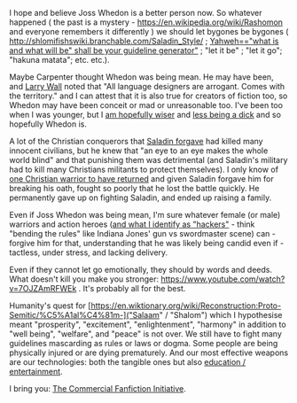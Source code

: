 I hope and believe Joss Whedon is a better person now. So whatever happened ( the past is a mystery - https://en.wikipedia.org/wiki/Rashomon and everyone remembers it differently ) we should let bygones be bygones ( http://shlomifishswiki.branchable.com/Saladin_Style/ ; [Yahweh=="what is and what will be" shall be your guideline generator"](https://github.com/shlomif/shlomi-fish-homepage/blob/master/lib/asciidocs/about-the-origins-of-consciousness-craziness-and-normativity-conformism-and-nevua.asciidoc) ; "let it be" ; "let it go"; "hakuna matata"; etc. etc.).

Maybe Carpenter thought Whedon was being mean. He may have been, and [Larry Wall](https://en.wikipedia.org/wiki/Larry_Wall) noted that "All language designers are arrogant. Comes with the territory." and I can attest that it is also true for creators of fiction too, so Whedon may have been conceit or mad or unreasonable too. I've been too when I was younger, but I [am hopefully wiser](https://www.shlomifish.org/humour/fortunes/show.cgi?id=sharp-perl-older-and-wiser) and [less being a dick](https://dontbeadickday.com/) and so hopefully Whedon is.

A lot of the Christian conquerors that [Saladin forgave](https://duckduckgo.com/?t=ffab&q=saladin&atb=v140-1&ia=web) had killed many innocent civilians, but he knew that "an eye to an eye makes the whole world blind" and that punishing them was detrimental (and Saladin's military had to kill many Christians militants to protect themselves). I only know of [one Christian warrior to have returned](https://en.wikipedia.org/wiki/Kingdom_of_Heaven_%28film%29)
and given Saladin forgave him for breaking his oath, fought so poorly that he lost
the battle quickly. He permanently gave up on fighting Saladin, and ended up
raising a family.

Even if Joss Whedon was being mean, I'm sure whatever female (or male) warriors
and action heroes ([and what I identify as "hackers"](https://www.shlomifish.org/philosophy/culture/my-real-person-fan-fiction/take2/#hacking_and_amateur__vs__conformism_and_professional) - think "bending the rules" like Indiana Jones' gun vs swordmaster scene) can - forgive him for that, understanding that he was likely being candid even if - tactless, under stress, and lacking delivery.

Even if they cannot let go emotionally, they should by words and deeds. What
doesn't kill you make you stronger: https://www.youtube.com/watch?v=7OJZAmRFWEk .
It's probably all for the best.

Humanity's quest for [https://en.wiktionary.org/wiki/Reconstruction:Proto-Semitic/%C5%A1al%C4%81m-]("Salaam" / "Shalom")
which I hypothesise meant "prosperity", "excitement", "enlightenment", "harmony"
in addition to "well being", "welfare", and "peace" is not over.
We still have to fight many guidelines mascarding as rules or laws or dogma.
Some people are being physically injured or are dying prematurely.
And our most effective weapons are our technologies: both the tangible ones
but also [education / entertainment](https://www.shlomifish.org/humour/fortunes/show.cgi?id=education-and-entertainment).

I bring you: [The Commercial Fanfiction Initiative](https://www.shlomifish.org/meta/nav-blocks/blocks/#commercial_fanfic_initiative_sect).
